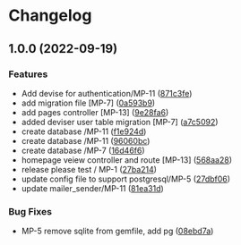 # Changelog

## 1.0.0 (2022-09-19)


### Features

* Add devise for authentication/MP-11 ([871c3fe](https://github.com/CraigDoesCode/mentor-platform/commit/871c3fe831480bbb56505cc3fbf2cd7fbd8fde67))
* add migration file [MP-7] ([0a593b9](https://github.com/CraigDoesCode/mentor-platform/commit/0a593b98a6a85d4d479f1fda3e7c6559a4069984))
* add pages controller  [MP-13] ([9e28fa6](https://github.com/CraigDoesCode/mentor-platform/commit/9e28fa6e7763e00cd680184b1e7fabd581f62dee))
* added deviser user table migration [MP-7] ([a7c5092](https://github.com/CraigDoesCode/mentor-platform/commit/a7c5092c91434acb449093b6dd5d440b6c314c4e))
* create database /MP-11 ([f1e924d](https://github.com/CraigDoesCode/mentor-platform/commit/f1e924dddf70eaa52ee63ff41e9ff9066a7d04d7))
* create database /MP-11 ([96060bc](https://github.com/CraigDoesCode/mentor-platform/commit/96060bc959742f0bfdfaca950d927a19a554b697))
* create database /MP-7 ([16d46f6](https://github.com/CraigDoesCode/mentor-platform/commit/16d46f65c5e8da724af18e2da6744ec2c12438a7))
* homepage veiew controller and route [MP-13] ([568aa28](https://github.com/CraigDoesCode/mentor-platform/commit/568aa28842983328e5c8257d60482808e4f44ef6))
* release please test / MP-1 ([27ba214](https://github.com/CraigDoesCode/mentor-platform/commit/27ba214813b011a20272d653fd7f5a4a25288bda))
* update config file to support postgresql/MP-5 ([27dbf06](https://github.com/CraigDoesCode/mentor-platform/commit/27dbf06750f85e3b8cb6320d890a7a4b568931ad))
* update mailer_sender/MP-11 ([81ea31d](https://github.com/CraigDoesCode/mentor-platform/commit/81ea31d37db173b028871e71c6884d8e71fb3927))


### Bug Fixes

* MP-5 remove sqlite from gemfile, add pg ([08ebd7a](https://github.com/CraigDoesCode/mentor-platform/commit/08ebd7a4432ddbe44918e631372385f5c4ef3be5))
